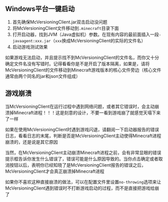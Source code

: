 ## Windows平台一键启动

1. 首先确保McVersioningClient.jar双击启动没问题
2. 将McVersioningClient文件移动到`.minecraft`目录下面
3. 打开启动器，找到JVM（Java虚拟机）参数。在现有内容的最前面插入一段`-javaagent:xxx.jar`（`xxx`换成McVersioningClient的实际的文件名）
4. 启动游戏测试效果

如果游戏无法启动，并且提示找不到McVersioningClient的文件名，而你又十分确定文件名没有写错时。记得看看你是不是开启了版本隔离，如果是，请将McVersioningClient的文件移动到Minecraft游戏版本的核心文件旁边（核心文件通常由两个同名的jar和json文件组成）

## 游戏崩溃

当McVersioningClient在运行过程中遇到网络问题，或者其它错误时，会主动崩溃掉Minecraft进程！！！这是刻意的设计，不要一看到游戏崩了就感觉天塌下来了一样

如果在使用McVersioningClient时遇到游戏闪退，请翻阅一下启动器报告的错误日志，看看日志的末尾，判断是否是McVersioningClient主动使得Minecraft进程崩溃的，还是说是其它原因

当然，在McVersioningClient主动崩溃Minecraft进程之前，会有非常显眼的错误提示框告诉你发生什么错误了，错误可能是什么原因导致的。当你点击确定或者取消按钮以后，表明你已经知晓了是McVersioningClient报告的错误之后，McVersioningClient才会真正崩溃掉Minecraft进程

如果你不喜欢这种直接崩溃的做法，可以在配置文件里设置`no-throwing`选项来让McVersioningClient遇到错误时不打断游戏启动的过程，而不是直接把游戏给崩了